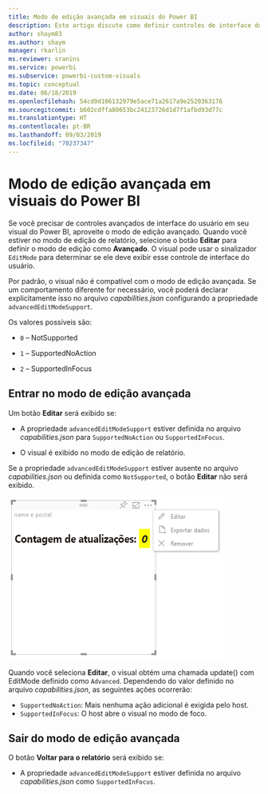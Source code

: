 ```yaml
---
title: Modo de edição avançada em visuais do Power BI
description: Este artigo discute como definir controles de interface do usuário avançados em visuais do Power BI.
author: shaym83
ms.author: shaym
manager: rkarlin
ms.reviewer: sranins
ms.service: powerbi
ms.subservice: powerbi-custom-visuals
ms.topic: conceptual
ms.date: 06/18/2019
ms.openlocfilehash: 54cd9d106132979e5ace71a2617a9e2520363176
ms.sourcegitcommit: b602cdffa80653bc24123726d1d7f1afbd93d77c
ms.translationtype: HT
ms.contentlocale: pt-BR
ms.lasthandoff: 09/03/2019
ms.locfileid: "70237347"
---
```

# <a name="advanced-edit-mode-in-power-bi-visuals"></a>Modo de edição avançada em visuais do Power BI

Se você precisar de controles avançados de interface do usuário em seu visual do Power BI, aproveite o modo de edição avançado. Quando você estiver no modo de edição de relatório, selecione o botão **Editar** para definir o modo de edição como **Avançado**. O visual pode usar o sinalizador `EditMode` para determinar se ele deve exibir esse controle de interface do usuário.

Por padrão, o visual não é compatível com o modo de edição avançada. Se um comportamento diferente for necessário, você poderá declarar explicitamente isso no arquivo *capabilities.json* configurando a propriedade `advancedEditModeSupport`.

Os valores possíveis são:

- `0` – NotSupported

- `1` – SupportedNoAction

- `2` – SupportedInFocus

## <a name="enter-advanced-edit-mode"></a>Entrar no modo de edição avançada

Um botão **Editar** será exibido se:

* A propriedade `advancedEditModeSupport` estiver definida no arquivo *capabilities.json* para `SupportedNoAction` ou `SupportedInFocus`.

* O visual é exibido no modo de edição de relatório.

Se a propriedade `advancedEditModeSupport` estiver ausente no arquivo *capabilities.json* ou definida como `NotSupported`, o botão **Editar** não será exibido.

![Entrar no modo de edição](./media/edit-mode.png)

Quando você seleciona **Editar**, o visual obtém uma chamada update() com EditMode definido como `Advanced`. Dependendo do valor definido no arquivo *capabilities.json*, as seguintes ações ocorrerão:

* `SupportedNoAction`: Mais nenhuma ação adicional é exigida pelo host.
* `SupportedInFocus`: O host abre o visual no modo de foco.

## <a name="exit-advanced-edit-mode"></a>Sair do modo de edição avançada

O botão **Voltar para o relatório** será exibido se:

* A propriedade `advancedEditModeSupport` estiver definida no arquivo *capabilities.json* como `SupportedInFocus`.
